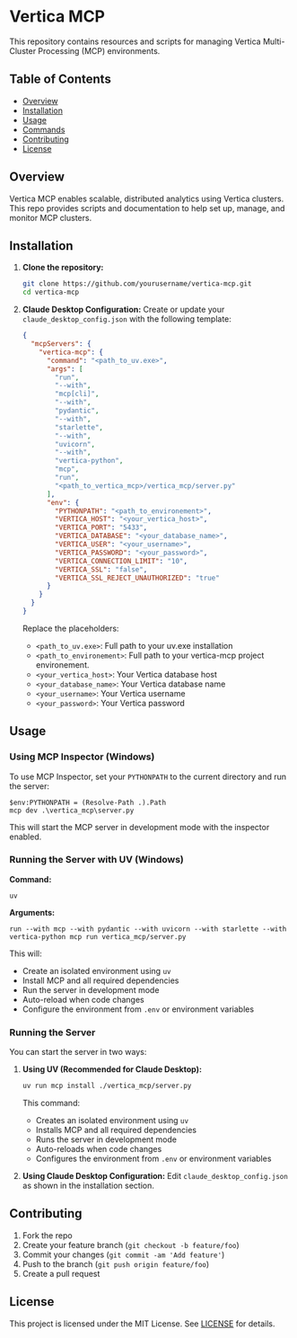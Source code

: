 # Vertica MCP

This repository contains resources and scripts for managing Vertica Multi-Cluster Processing (MCP) environments.

## Table of Contents

- [Overview](#overview)
- [Installation](#installation)
- [Usage](#usage)
- [Commands](#commands)
- [Contributing](#contributing)
- [License](#license)

## Overview

Vertica MCP enables scalable, distributed analytics using Vertica clusters. This repo provides scripts and documentation to help set up, manage, and monitor MCP clusters.

## Installation

1. **Clone the repository:**
    ```bash
    git clone https://github.com/yourusername/vertica-mcp.git
    cd vertica-mcp
    ```

2. **Claude Desktop Configuration:**
    Create or update your `claude_desktop_config.json` with the following template:
    ```json
    {
      "mcpServers": {
        "vertica-mcp": {
          "command": "<path_to_uv.exe>",
          "args": [
            "run",
            "--with",
            "mcp[cli]",
            "--with",
            "pydantic",
            "--with",
            "starlette",
            "--with",
            "uvicorn",
            "--with",
            "vertica-python",
            "mcp",
            "run",
            "<path_to_vertica_mcp>/vertica_mcp/server.py"
          ],
          "env": {
            "PYTHONPATH": "<path_to_environement>",
            "VERTICA_HOST": "<your_vertica_host>",
            "VERTICA_PORT": "5433",
            "VERTICA_DATABASE": "<your_database_name>",
            "VERTICA_USER": "<your_username>",
            "VERTICA_PASSWORD": "<your_password>",
            "VERTICA_CONNECTION_LIMIT": "10",
            "VERTICA_SSL": "false",
            "VERTICA_SSL_REJECT_UNAUTHORIZED": "true"
          }
        }
      }
    }
    ```
    Replace the placeholders:
    - `<path_to_uv.exe>`: Full path to your uv.exe installation
    - `<path_to_environement>`: Full path to your vertica-mcp project environement.
    - `<your_vertica_host>`: Your Vertica database host
    - `<your_database_name>`: Your Vertica database name
    - `<your_username>`: Your Vertica username
    - `<your_password>`: Your Vertica password

## Usage
### Using MCP Inspector (Windows)

To use MCP Inspector, set your `PYTHONPATH` to the current directory and run the server:

```pwsh
$env:PYTHONPATH = (Resolve-Path .).Path
mcp dev .\vertica_mcp\server.py
```

This will start the MCP server in development mode with the inspector enabled.

### Running the Server with UV (Windows)

**Command:**

```pwsh
uv
```

**Arguments:**

```pwsh
run --with mcp --with pydantic --with uvicorn --with starlette --with vertica-python mcp run vertica_mcp/server.py
```

This will:
- Create an isolated environment using `uv`
- Install MCP and all required dependencies
- Run the server in development mode
- Auto-reload when code changes
- Configure the environment from `.env` or environment variables

### Running the Server

You can start the server in two ways:

1. **Using UV (Recommended for Claude Desktop):**

    ```bash
    uv run mcp install ./vertica_mcp/server.py
    ```

    This command:
    - Creates an isolated environment using `uv`
    - Installs MCP and all required dependencies
    - Runs the server in development mode
    - Auto-reloads when code changes
    - Configures the environment from `.env` or environment variables

2. **Using Claude Desktop Configuration:**
  Edit `claude_desktop_config.json` as shown in the installation section.

## Contributing

1. Fork the repo
2. Create your feature branch (`git checkout -b feature/foo`)
3. Commit your changes (`git commit -am 'Add feature'`)
4. Push to the branch (`git push origin feature/foo`)
5. Create a pull request

## License

This project is licensed under the MIT License. See [LICENSE](LICENSE) for details.


